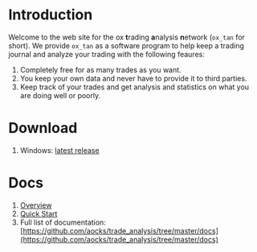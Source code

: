 
# Introduction

Welcome to the web site for the ox **t**rading **a**nalysis
**n**etwork (`ox_tan` for short). We provide `ox_tan` as a software
program to help keep a trading journal and analyze your trading with
the following feaures:

  1. Completely free for as many trades as you want.
  2. You keep your own data and never have to provide it to third parties.
  3. Keep track of your trades and get analysis and statistics on what
     you are doing well or poorly.
 

# Download

  1. Windows: [latest release](https://github.com/aocks/trade_analysis/tree/master/files/ox_tan.exe)

# Docs

  1. [Overview](https://github.com/aocks/trade_analysis/blob/master/docs/Overview.md)
  2. [Quick
     Start](https://github.com/aocks/trade_analysis/blob/master/docs/Quickstart_Tutorial.md)
  3. Full list of documentation:
     [https://github.com/aocks/trade_analysis/tree/master/docs](https://github.com/aocks/trade_analysis/tree/master/docs)
 
  


